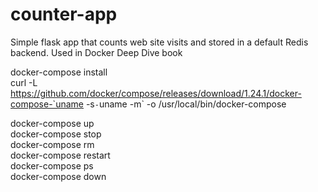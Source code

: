 # counter-app
Simple flask app that counts web site visits and stored in a default Redis backend. Used in Docker Deep Dive book

docker-compose install  
curl -L https://github.com/docker/compose/releases/download/1.24.1/docker-compose-`uname -s`-`uname -m` -o /usr/local/bin/docker-compose  

docker-compose up  
docker-compose stop  
docker-compose  rm  
docker-compose restart  
docker-compose ps  
docker-compose down 


